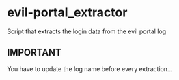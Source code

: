 # evil-portal_extractor
Script that extracts the login data from the evil portal log
## IMPORTANT
You have to update the log name before every extraction...
